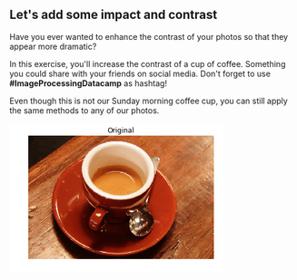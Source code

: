 ## Let's add some impact and contrast

Have you ever wanted to enhance the contrast of your photos so that they appear more dramatic?

In this exercise, you'll increase the contrast of a cup of coffee. Something you could share with your friends on social media. Don't forget to use **#ImageProcessingDatacamp** as hashtag!

Even though this is not our Sunday morning coffee cup, you can still apply the same methods to any of our photos.

![Cup of coffee](../i/6.png)


<!-- A function called `show_image()`, that displays an image using Matplotlib, has already been defined. It has the arguments `image` and `title`, with `title` being `'Original'` by default. -->
<!-- 
### Instructions

- Import the module that includes the Contrast Limited Adaptive Histogram Equalization (CLAHE) function.

- Obtain the image you'll work on, with a cup of coffee in it, from the module that holds all the images for testing purposes.

- From the previously imported module, call the function to apply the adaptive equalization method on the original image and set the clip limit to 0.03.
 -->